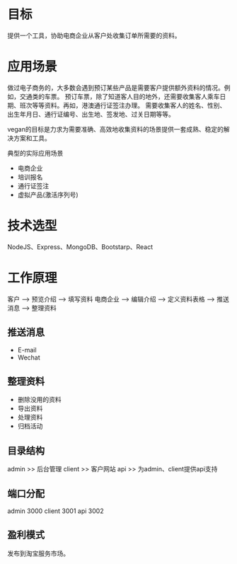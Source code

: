 # 目标
提供一个工具，协助电商企业从客户处收集订单所需要的资料。

# 应用场景
做过电子商务的，大多数会遇到预订某些产品是需要客户提供额外资料的情况。例如，交通类的车票。
预订车票，除了知道客人目的地外，还需要收集客人乘车日期、班次等等资料。再如，港澳通行证签注办理。
需要收集客人的姓名、性别、出生年月日、通行证编号、出生地、签发地、过关日期等等。

vegan的目标是力求为需要准确、高效地收集资料的场景提供一套成熟、稳定的解决方案和工具。

典型的实际应用场景

* 电商企业
* 培训报名
* 通行证签注
* 虚拟产品(激活序列号)

# 技术选型
NodeJS、Express、MongoDB、Bootstarp、React

# 工作原理
客户     --> 预览介绍 --> 填写资料
电商企业 --> 编辑介绍 
        --> 定义资料表格 --> 推送消息
        --> 整理资料 

## 推送消息
* E-mail
* Wechat

## 整理资料
* 删除没用的资料
* 导出资料
* 处理资料
* 归档活动

## 目录结构
admin  >> 后台管理 
client >> 客户网站
api    >> 为admin、client提供api支持

## 端口分配
admin  3000
client 3001
api    3002 

## 盈利模式
发布到淘宝服务市场。







